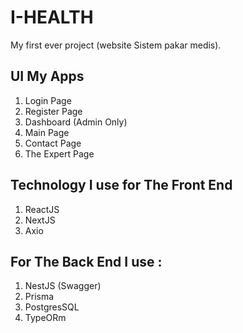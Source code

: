 # I-HEALTH
My first ever project (website Sistem pakar medis).
## UI My Apps
1. Login Page
2. Register Page
3. Dashboard (Admin Only)
4. Main Page
5. Contact Page
6. The Expert Page

## Technology I use for The Front End
1. ReactJS
2. NextJS
3. Axio

## For The Back End I use :
1. NestJS (Swagger)
2. Prisma
3. PostgresSQL
4. TypeORm
